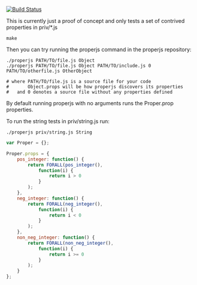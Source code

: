 [![Build Status](https://secure.travis-ci.org/mokele/proper.js.png)](http://travis-ci.org/mokele/proper.js)

This is currently just a proof of concept and only tests a set of
contrived properties in priv/*.js

    make

Then you can try running the properjs command in the properjs repository:

    ./properjs PATH/TO/file.js Object
    ./properjs PATH/TO/file.js Object PATH/TO/include.js 0 PATH/TO/otherfile.js OtherObject

    # where PATH/TO/file.js is a source file for your code
    #       Object.props will be how properjs discovers its properties
    #   and 0 denotes a source file without any properties defined

By default running properjs with no arguments runs the Proper.prop
properties.

To run the string tests in priv/string.js run:

    ./properjs priv/string.js String

```javascript
var Proper = {};

Proper.props = {
    pos_integer: function() {
        return FORALL(pos_integer(),
            function(i) {
                return i > 0
            }
        );
    },
    neg_integer: function() {
        return FORALL(neg_integer(),
            function(i) {
                return i < 0
            }
        );
    },
    non_neg_integer: function() {
        return FORALL(non_neg_integer(),
            function(i) {
                return i >= 0
            }
        );
    }
};
```
